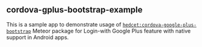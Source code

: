 cordova-gplus-bootstrap-example
-----------------------------

This is a sample app to demonstrate usage of  [`hedcet:cordova-google-plus-bootstrap`](https://atmospherejs.com/hedcet/cordova-google-plus-bootstrap
) Meteor package for Login-with Google Plus feature with native support in Android apps.
